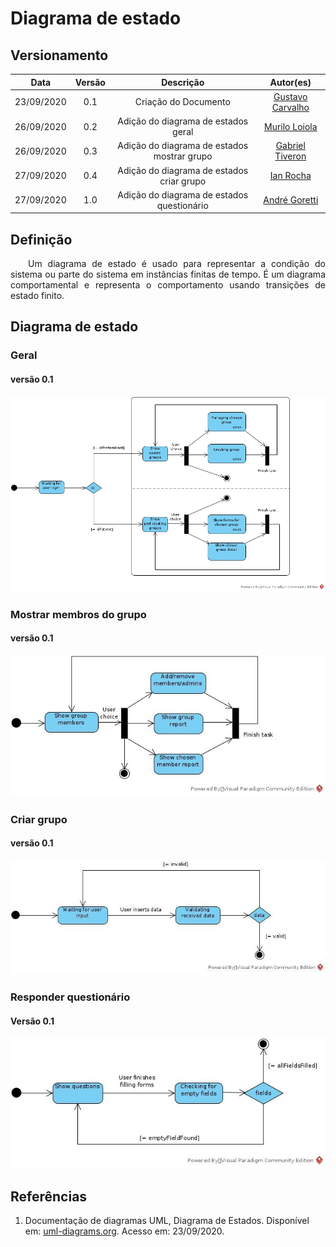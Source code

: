 # Diagrama de estado
## Versionamento
| Data | Versão | Descrição | Autor(es) |
|:----:|:------:|:---------:|:---------:|
| 23/09/2020 | 0.1 | Criação do Documento | [Gustavo Carvalho](https://github.com/gustavocarvalho1002) |
| 26/09/2020 | 0.2 | Adição do diagrama de estados geral | [Murilo Loiola](https://github.com/murilo-dan) |
| 26/09/2020 | 0.3 | Adição do diagrama de estados mostrar grupo | [Gabriel Tiveron](https://github.com/GabrielTiveron) |
| 27/09/2020 | 0.4 | Adição do diagrama de estados criar grupo | [Ian Rocha](https://github.com/IanPSRocha) |
| 27/09/2020 | 1.0 | Adição do diagrama de estados questionário | [André Goretti](https://github.com/Agoretti) |

## Definição

<p align="justify">&emsp;&emsp;Um diagrama de estado é usado para representar a condição do sistema ou parte do sistema em instâncias finitas de tempo. É um diagrama comportamental e representa o comportamento usando transições de estado finito.</p>

## Diagrama de estado
### Geral
#### versão 0.1
[![diagrama_de_estados_geral](./img/diagrama_de_estados_geral.jpg)](./img/diagrama_de_estados_geral.jpg)

### Mostrar membros do grupo
#### versão 0.1
[![diagrama_de_estado_membros](./img/diagrama_de_estados_membros.jpg)](./img/diagrama_de_estados_membros.jpg)

### Criar grupo
#### versão 0.1
[![diagrama_de_estados_criar_grupo](./img/diagrama_de_estados_criar_grupo.jpg)](./img/diagrama_de_estados_criar_grupo.jpg)

### Responder questionário
#### Versão 0.1

[![diagrama_de_estados_responder_questionario](./img/diagrama_de_estado_reponder_questionario.jpg)](./img/diagrama_de_estados_criar_grupo.jpg)

## Referências

1. Documentação de diagramas UML, Diagrama de Estados. Disponível em: [uml-diagrams.org](https://www.uml-diagrams.org/state-machine-diagrams.html). Acesso em: 23/09/2020.

